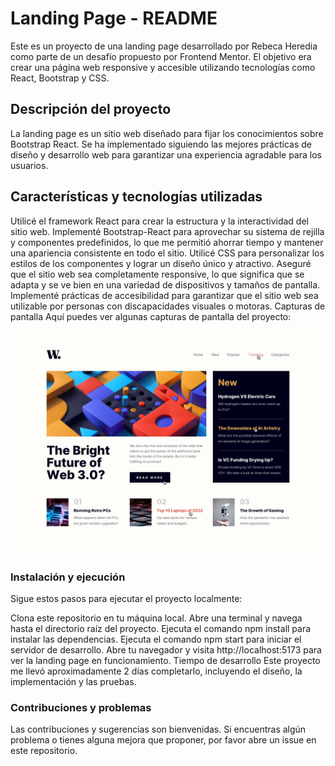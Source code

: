 # Landing Page - README
Este es un proyecto de una landing page desarrollado por Rebeca Heredia como parte de un desafío propuesto por Frontend Mentor. El objetivo era crear una página web responsive y accesible utilizando tecnologías como React, Bootstrap y CSS.

## Descripción del proyecto
La landing page es un sitio web diseñado para fijar los conocimientos sobre Bootstrap React. Se ha implementado siguiendo las mejores prácticas de diseño y desarrollo web para garantizar una experiencia agradable para los usuarios.

## Características y tecnologías utilizadas
Utilicé el framework React para crear la estructura y la interactividad del sitio web.
Implementé Bootstrap-React para aprovechar su sistema de rejilla y componentes predefinidos, lo que me permitió ahorrar tiempo y mantener una apariencia consistente en todo el sitio.
Utilicé CSS para personalizar los estilos de los componentes y lograr un diseño único y atractivo.
Aseguré que el sitio web sea completamente responsive, lo que significa que se adapta y se ve bien en una variedad de dispositivos y tamaños de pantalla.
Implementé prácticas de accesibilidad para garantizar que el sitio web sea utilizable por personas con discapacidades visuales o motoras.
Capturas de pantalla
Aquí puedes ver algunas capturas de pantalla del proyecto:

![Screenshot of the project.](assets/images/active-states.jpg)

### Instalación y ejecución
Sigue estos pasos para ejecutar el proyecto localmente:

Clona este repositorio en tu máquina local.
Abre una terminal y navega hasta el directorio raíz del proyecto.
Ejecuta el comando npm install para instalar las dependencias.
Ejecuta el comando npm start para iniciar el servidor de desarrollo.
Abre tu navegador y visita http://localhost:5173 para ver la landing page en funcionamiento.
Tiempo de desarrollo
Este proyecto me llevó aproximadamente 2 días completarlo, incluyendo el diseño, la implementación y las pruebas.

### Contribuciones y problemas
Las contribuciones y sugerencias son bienvenidas. Si encuentras algún problema o tienes alguna mejora que proponer, por favor abre un issue en este repositorio.
